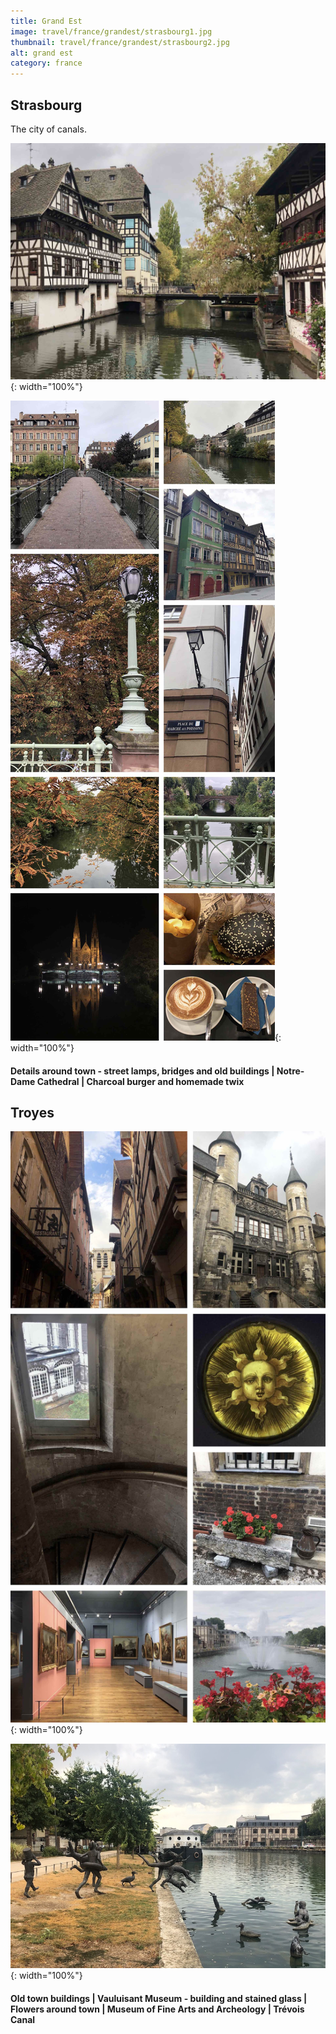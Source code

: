 ```yaml
---
title: Grand Est
image: travel/france/grandest/strasbourg1.jpg
thumbnail: travel/france/grandest/strasbourg2.jpg
alt: grand est
category: france
---
```


## Strasbourg

The city of canals.

![houses on the canal](./assets/img/travel/france/grandest/strasbourg2.jpg){: width="100%"}

![bridges, canals and street lamps](./assets/img/travel/france/grandest/strasbourg3.jpg){: width="100%"}

#### Details around town - street lamps, bridges and old buildings | Notre-Dame Cathedral | Charcoal burger and homemade twix

## Troyes

![old buildings, museums and canal](./assets/img/travel/france/grandest/troyes.jpg){: width="100%"}

![canal](./assets/img/travel/france/grandest/troyes2.jpg){: width="100%"}

#### Old town buildings | Vauluisant Museum - building and stained glass | Flowers around town | Museum of Fine Arts and Archeology | Trévois Canal
